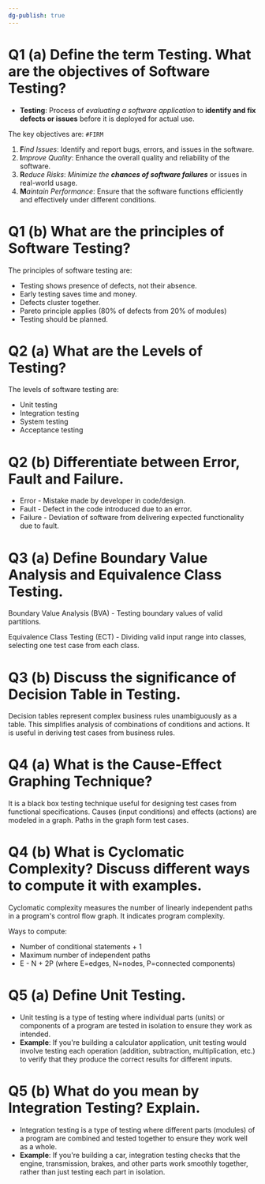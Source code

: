 ```yaml
---
dg-publish: true
---
```

# **Q1 (a) Define the term Testing. What are the objectives of Software Testing?**

- **Testing**: Process of *evaluating a software application* to **identify and fix defects or issues** before it is deployed for actual use.

The key objectives are: `#FIRM`
1. **F***ind Issues*: Identify and report bugs, errors, and issues in the software.
2. **I***mprove Quality*: Enhance the overall quality and reliability of the software.
3. **R***educe Risks*: *Minimize the **chances of software failures*** or issues in real-world usage.
4. **M***aintain Performance*: Ensure that the software functions efficiently and effectively under different conditions.

# **Q1 (b) What are the principles of Software Testing?**

The principles of software testing are:
- Testing shows presence of defects, not their absence.
- Early testing saves time and money.
- Defects cluster together.
- Pareto principle applies (80% of defects from 20% of modules)
- Testing should be planned.

# **Q2 (a) What are the Levels of Testing?**

The levels of software testing are:
- Unit testing 
- Integration testing
- System testing
- Acceptance testing

# **Q2 (b) Differentiate between Error, Fault and Failure.**

- Error - Mistake made by developer in code/design.
- Fault - Defect in the code introduced due to an error. 
- Failure - Deviation of software from delivering expected functionality due to fault.

# **Q3 (a) Define Boundary Value Analysis and Equivalence Class Testing.**

Boundary Value Analysis (BVA) - Testing boundary values of valid partitions.

Equivalence Class Testing (ECT) - Dividing valid input range into classes, selecting one test case from each class.

# **Q3 (b) Discuss the significance of Decision Table in Testing.** 

Decision tables represent complex business rules unambiguously as a table. This simplifies analysis of combinations of conditions and actions. It is useful in deriving test cases from business rules.

# **Q4 (a) What is the Cause-Effect Graphing Technique?**

It is a black box testing technique useful for designing test cases from functional specifications. Causes (input conditions) and effects (actions) are modeled in a graph. Paths in the graph form test cases.

# **Q4 (b) What is Cyclomatic Complexity? Discuss different ways to compute it with examples.**

Cyclomatic complexity measures the number of linearly independent paths in a program's control flow graph. It indicates program complexity.

Ways to compute:
- Number of conditional statements + 1
- Maximum number of independent paths
- E - N + 2P (where E=edges, N=nodes, P=connected components)

# **Q5 (a) Define Unit Testing.**

- Unit testing is a type of testing where individual parts (units) or components of a program are tested in isolation to ensure they work as intended.
- **Example**: If you're building a calculator application, unit testing would involve testing each operation (addition, subtraction, multiplication, etc.) to verify that they produce the correct results for different inputs.

# **Q5 (b) What do you mean by Integration Testing? Explain.**

- Integration testing is a type of testing where different parts (modules) of a program are combined and tested together to ensure they work well as a whole.
- **Example**: If you're building a car, integration testing checks that the engine, transmission, brakes, and other parts work smoothly together, rather than just testing each part in isolation.